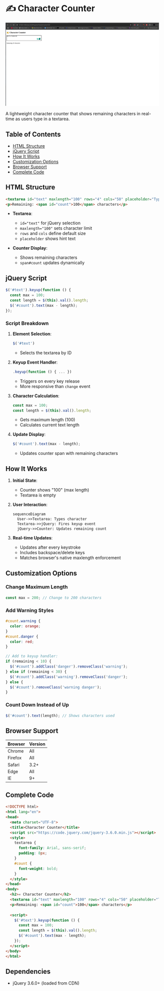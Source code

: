 # ✍️ Character Counter

![Character Counter Demo](./assets/CharacterCounter.png "Character Counter")

A lightweight character counter that shows remaining characters in real-time as users type in a textarea.

## Table of Contents
- [HTML Structure](#html-structure)
- [jQuery Script](#jquery-script)
- [How It Works](#how-it-works)
- [Customization Options](#customization-options)
- [Browser Support](#browser-support)
- [Complete Code](#complete-code)

## HTML Structure

```html
<textarea id="text" maxlength="100" rows="4" cols="50" placeholder="Type something..."></textarea>
<p>Remaining: <span id="count">100</span> characters</p>
```

- **Textarea**:
  - `id="text"` for jQuery selection
  - `maxlength="100"` sets character limit
  - `rows` and `cols` define default size
  - `placeholder` shows hint text

- **Counter Display**:
  - Shows remaining characters
  - `span#count` updates dynamically

## jQuery Script

```javascript
$('#text').keyup(function () {
  const max = 100;
  const length = $(this).val().length;
  $('#count').text(max - length);
});
```

### Script Breakdown

1. **Element Selection**:
   ```javascript
   $('#text')
   ```
   - Selects the textarea by ID

2. **Keyup Event Handler**:
   ```javascript
   .keyup(function () { ... })
   ```
   - Triggers on every key release
   - More responsive than `change` event

3. **Character Calculation**:
   ```javascript
   const max = 100;
   const length = $(this).val().length;
   ```
   - Gets maximum length (100)
   - Calculates current text length

4. **Update Display**:
   ```javascript
   $('#count').text(max - length);
   ```
   - Updates counter span with remaining characters

## How It Works

1. **Initial State**:
   - Counter shows "100" (max length)
   - Textarea is empty

2. **User Interaction**:
   ```mermaid
   sequenceDiagram
     User->>Textarea: Types character
     Textarea->>jQuery: Fires keyup event
     jQuery->>Counter: Updates remaining count
   ```

3. **Real-time Updates**:
   - Updates after every keystroke
   - Includes backspace/delete keys
   - Matches browser's native maxlength enforcement

## Customization Options

### Change Maximum Length
```javascript
const max = 200; // Change to 200 characters
```

### Add Warning Styles
```css
#count.warning {
  color: orange;
}
#count.danger {
  color: red;
}
```

```javascript
// Add to keyup handler:
if (remaining < 10) {
  $('#count').addClass('danger').removeClass('warning');
} else if (remaining < 30) {
  $('#count').addClass('warning').removeClass('danger');
} else {
  $('#count').removeClass('warning danger');
}
```

### Count Down Instead of Up
```javascript
$('#count').text(length); // Shows characters used
```

## Browser Support
| Browser | Version |
|---------|---------|
| Chrome  | All     |
| Firefox | All     |
| Safari  | 3.2+    |
| Edge    | All     |
| IE      | 9+      |

## Complete Code

```html
<!DOCTYPE html>
<html lang="en">
<head>
  <meta charset="UTF-8">
  <title>Character Counter</title>
  <script src="https://code.jquery.com/jquery-3.6.0.min.js"></script>
  <style>
    textarea {
      font-family: Arial, sans-serif;
      padding: 8px;
    }
    #count {
      font-weight: bold;
    }
  </style>
</head>
<body>
  <h2>✍️ Character Counter</h2>
  <textarea id="text" maxlength="100" rows="4" cols="50" placeholder="Type something..."></textarea>
  <p>Remaining: <span id="count">100</span> characters</p>

  <script>
    $('#text').keyup(function () {
      const max = 100;
      const length = $(this).val().length;
      $('#count').text(max - length);
    });
  </script>
</body>
</html>
```

## Dependencies
- jQuery 3.6.0+ (loaded from CDN)
